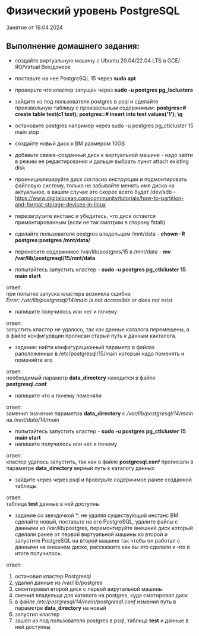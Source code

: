 # Физический уровень PostgreSQL 

Занятие от 18.04.2024

## Выполнение домашнего задания:

 - создайте виртуальную машину c Ubuntu 20.04/22.04 LTS в GCE/ЯО/Virtual Box/докере
 - поставьте на нее PostgreSQL 15 через **sudo apt**
 - проверьте что кластер запущен через **sudo -u postgres pg_lsclusters**
 - зайдите из под пользователя postgres в psql и сделайте произвольную таблицу с произвольным содержимым: **postgres=# create table test(c1 text); postgres=# insert into test values('1'); \q**

 - остановите postgres например через sudo -u postgres pg_ctlcluster 15 main stop
 - создайте новый диск к ВМ размером 10GB
 - добавьте свеже-созданный диск к виртуальной машине - надо зайти в режим ее редактирования и дальше выбрать пункт attach existing disk
 - проинициализируйте диск согласно инструкции и подмонтировать файловую систему, только не забывайте менять имя диска на актуальное, в вашем случае это скорее всего будет /dev/sdb - https://www.digitalocean.com/community/tutorials/how-to-partition-and-format-storage-devices-in-linux
 - перезагрузите инстанс и убедитесь, что диск остается примонтированным (если не так смотрим в сторону fstab)

 - сделайте пользователя postgres владельцем /mnt/data - **chown -R postgres:postgres /mnt/data/**
 
 - перенесите содержимое /var/lib/postgres/15 в /mnt/data - **mv /var/lib/postgresql/15/mnt/data**
 - попытайтесь запустить кластер - **sudo -u postgres pg_ctlcluster 15 main start**

ответ:\
при попытке запуска кластера возникла ошибка:\
*Error: /var/lib/postgresql/14/main is not accessible or does not exist*

 - напишите получилось или нет и почему

ответ:\
запустить кластер не удалось, так как данные каталога перемещены, а в файле конфигурвции прописан старый путь к данным какталога.

 - задание: найти конфигурационный параметр в файлах раположенных в /etc/postgresql/15/main который надо поменять и поменяйте его

ответ:\
необходимый параметр **data_directory** находится в файле **postgresql.conf**

 - напишите что и почему поменяли 
 
ответ:\
заменил значение параметра **data_directory** с */var/lib/postgresql/14/main* на */mnt/data/14/main*

 - попытайтесь запустить кластер - **sudo -u postgres pg_ctlcluster 15 main start**
 - напишите получилось или нет и почему

ответ:\
кластер удалось запустить, так как в файле **postgresql.conf** прописали в параметре **data_directory** верный путь к каталогу данных

 - зайдите через через psql и проверьте содержимое ранее созданной таблицы

ответ:\
таблица **test** данные в ней доступны

 - задание со звездочкой *: не удаляя существующий инстанс ВМ сделайте новый, поставьте на его PostgreSQL, удалите файлы с данными из /var/lib/postgres, перемонтируйте внешний диск который сделали ранее от первой виртуальной машины ко второй и запустите PostgreSQL на второй машине так чтобы он работал с данными на внешнем диске, расскажите как вы это сделали и что в итоге получилось.

ответ: 
1. остановил кластер Postgresql
2. удалил данные из /var/lib/postgres
3. смонтировал второй диск с первой вирутальной машины
4. сменил владельца для каталога на postgres, куда смотировал диск 
5. в файле */etc/postgresql/14/main/postgresql.conf* изменил путь в параметре **data_directory** на новый
6. запустил кластер
7. зашёл из под пользователя postgres в psql, таблица **test** и данные в ней доступны